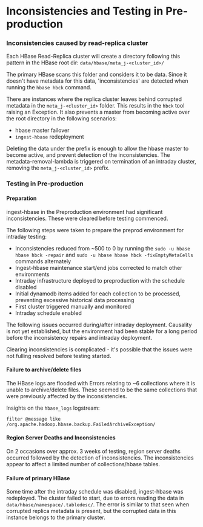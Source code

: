 # Inconsistencies and Testing in Pre-production

### Inconsistencies caused by read-replica cluster
Each HBase Read-Replica cluster will create a directory following this pattern in the HBase root dir: 
`data/hbase/meta_j-<cluster_id>/`

The primary HBase scans this folder and considers it to be data.  Since it doesn't have metadata for this data, 
'inconsistencies' are detected when running the `hbase hbck` command.

There are instances where the replica cluster leaves behind corrupted metadata in the `meta_j-<cluster_id>` folder.
This results in the `hbck` tool raising an Exception.  It also prevents a master from becoming active over the root
directory in the following scenarios:
- hbase master failover
- `ingest-hbase` redeployment

Deleting the data under the prefix is enough to allow the hbase master to become active, and prevent detection
of the inconsistencies.  The metadata-removal-lambda is triggered on termination of an intraday cluster, removing the
`meta_j-<cluster_id>` prefix.

### Testing in Pre-production
#### Preparation
ingest-hbase in the Preproduction environment had significant inconsistencies.  These were cleared before testing
commenced.

The following steps were taken to prepare the preprod environment for intraday testing:
- Inconsistencies reduced from ~500 to 0 by running the `sudo -u hbase hbase hbck -repair`
  and `sudo -u hbase hbase hbck -fixEmptyMetaCells` commands alternately
- Ingest-hbase maintenance start/end jobs corrected to match other environments
- Intraday infrastructure deployed to preproduction with the schedule disabled
- Initial dynamodb items added for each collection to be processed, preventing excessive historical data processing
- First cluster triggered manually and monitored
- Intraday schedule enabled

The following issues occurred during/after intraday deployment.  Causality is not yet established, but the environment
had been stable for a long period before the inconsistency repairs and intraday deployment.  

Clearing inconsistencies is complicated - it's possible that the issues were not fulling resolved before
testing started.

#### Failure to archive/delete files
The HBase logs are flooded with Errors relating to ~6 collections where it is unable to archive/delete files.  These
seemed to be the same collections that were previously affected by the inconsistencies.

Insights on the `hbase_logs` logstream:

```filter @message like /org.apache.hadoop.hbase.backup.FailedArchiveException/```

#### Region Server Deaths and Inconsistencies
On 2 occasions over approx. 3 weeks of testing, region server deaths occurred followed by the detection of 
inconsistencies.  The inconsistencies appear to affect a limited number of collections/hbase tables.

#### Failure of primary HBase
Some time after the intraday schedule was disabled, ingest-hbase was redeployed. The cluster failed to start,
due to errors reading the data in `data/hbase/namespace/.tabledesc/`.  The error is similar to that seen when 
corrupted replica metadata is present, but the corrupted data in this instance belongs to the primary cluster.
